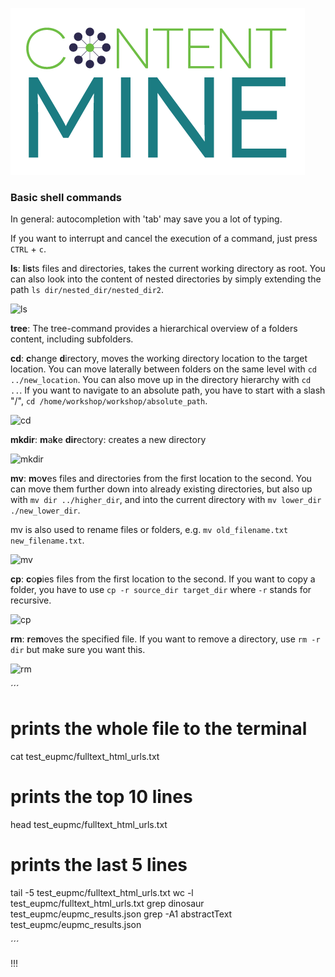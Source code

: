 ![ContentMine logo](https://github.com/ContentMine/assets/blob/master/png/Content_mine(small).png)

### Basic shell commands

In general: autocompletion with 'tab' may save you a lot of typing.

If you want to interrupt and cancel the execution of a command, just press ```CTRL``` + ```c```.

**ls**: **l**i**s**ts files and directories, takes the current working directory as root. You can also look into the content of nested directories by simply extending the path ```ls dir/nested_dir/nested_dir2```.

![ls](../assets/images/software/vms/ls.png)

**tree**: The tree-command provides a hierarchical overview of a folders content, including subfolders.

**cd**: **c**hange **d**irectory, moves the working directory location to the target location. You can move laterally between folders on the same level with ```cd ../new_location```. You can also move up in the directory hierarchy with ```cd ..```. If you want to navigate to an absolute path, you have to start with a slash "/", ```cd /home/workshop/workshop/absolute_path```.

![cd](../assets/images/software/vms/cd.png)

**mkdir**: **m**a**k**e **dir**ectory: creates a new directory

![mkdir](../assets/images/software/vms/mkdir.png)

**mv**: **m**o**v**es files and directories from the first location to the second. You can move them further down into already existing directories, but also up with ```mv dir ../higher_dir```, and into the current directory with ```mv lower_dir ./new_lower_dir```.

mv is also used to rename files or folders, e.g. ```mv old_filename.txt new_filename.txt```.

![mv](../assets/images/software/vms/mv.png)

**cp**: **c**o**p**ies files from the first location to the second. If you want to copy a folder, you have to use ```cp -r source_dir target_dir``` where ```-r``` stands for recursive.

![cp](../assets/images/software/vms/cp.png)

**rm**: **r**e**m**oves the specified file. If you want to remove a directory, use ```rm -r dir``` but make sure you want this.

![rm](../assets/images/software/vms/rm.png)



´´´
# prints the whole file to the terminal
cat test_eupmc/fulltext_html_urls.txt
# prints the top 10 lines
head test_eupmc/fulltext_html_urls.txt
# prints the last 5 lines
tail -5 test_eupmc/fulltext_html_urls.txt
wc -l test_eupmc/fulltext_html_urls.txt
grep dinosaur test_eupmc/eupmc_results.json
grep -A1 abstractText test_eupmc/eupmc_results.json

´´´



 !!!
